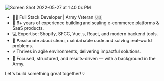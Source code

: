 ![Screen Shot 2022-05-27 at 1 40 04 PM](https://user-images.githubusercontent.com/12513606/170763075-56103ca1-d5b7-44e5-a21c-4f1f556cf2f2.png)

- 👨‍💻 Full Stack Developer | Army Veteran 🇺🇸
- 🚀 6+ years of experience building and scaling e-commerce platforms & SaaS products.
- 💻 Expertise: Shopify, SFCC, Vue.js, React, and modern backend tools.
- 🔧 Passionate about clean, maintainable code and solving real-world problems.
- ⚡ Thrives in agile environments, delivering impactful solutions.
- 🎯 Focused, structured, and results-driven — with a background in the Army.

Let's build something great together! 💡

<!---
jeremylgrice/jeremylgrice is a ✨ special ✨ repository because its `README.md` (this file) appears on your GitHub profile.
You can click the Preview link to take a look at your changes.
--->
